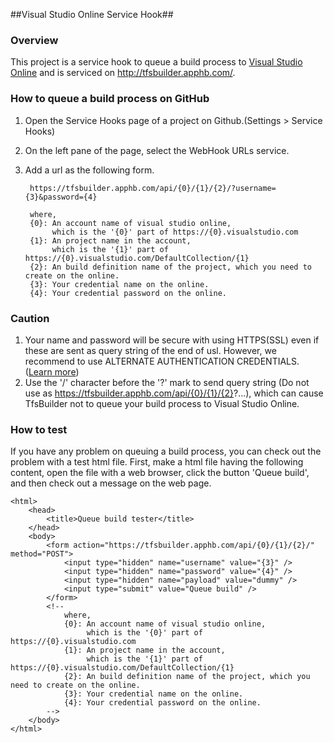 ##Visual Studio Online Service Hook##

### Overview ###
This project is a service hook to queue a build process to [Visual Studio Online] and is serviced on
<http://tfsbuilder.apphb.com/>.

### How to queue a build process on GitHub ###
1. Open the Service Hooks page of a project on Github.(Settings > Service Hooks)
2. On the left pane of the page, select the WebHook URLs service.
3. Add a url as the following form.

        https://tfsbuilder.apphb.com/api/{0}/{1}/{2}/?username={3}&password={4}

        where,
        {0}: An account name of visual studio online,
             which is the '{0}' part of https://{0}.visualstudio.com
        {1}: An project name in the account,
             which is the '{1}' part of https://{0}.visualstudio.com/DefaultCollection/{1}
        {2}: An build definition name of the project, which you need to create on the online.
        {3}: Your credential name on the online.
        {4}: Your credential password on the online.

### Caution ###

1. Your name and password will be secure with using HTTPS(SSL) even if these are sent as query string of the end of usl.
   However, we recommend to use ALTERNATE AUTHENTICATION CREDENTIALS. ([Learn more])
2. Use the '/' character before the '?' mark to send query string
   (Do not use as https://tfsbuilder.apphb.com/api/{0}/{1}/{2}?...),
   which can cause TfsBuilder not to queue your build process to Visual Studio Online.

### How to test ###
If you have any problem on queuing a build process, you can check out the problem with a test html file.
First, make a html file having the following content, open the file with a web browser, click the button 'Queue build',
and then check out a message on the web page.

    <html>
        <head>
            <title>Queue build tester</title>
        </head>
        <body>
            <form action="https://tfsbuilder.apphb.com/api/{0}/{1}/{2}/" method="POST">
                <input type="hidden" name="username" value="{3}" />
                <input type="hidden" name="password" value="{4}" />
                <input type="hidden" name="payload" value="dummy" />
                <input type="submit" value="Queue build" />	
            </form>
            <!--
                where,
                {0}: An account name of visual studio online,
                     which is the '{0}' part of https://{0}.visualstudio.com
                {1}: An project name in the account,
                     which is the '{1}' part of https://{0}.visualstudio.com/DefaultCollection/{1}
                {2}: An build definition name of the project, which you need to create on the online.
                {3}: Your credential name on the online.
                {4}: Your credential password on the online.
            -->
        </body>
    </html>

[Visual Studio Online]: http://www.visualstudio.com
[Learn more]: http://www.visualstudio.com/en-us/get-started/share-your-xcode-projects-vs